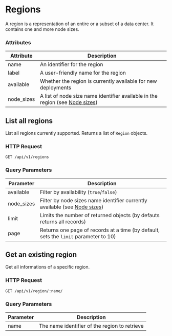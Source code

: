 # Regions

A region is a representation of an entire or a subset of a data center.
It contains one and more node sizes.

### Attributes

Attribute | Description
--------- | -----------
name | An identifier for the region
label | A user-friendly name for the region
available | Whether the region is currently available for new deployments
node_sizes | A list of node size name identifier available in the region (see [Node sizes](/#node-sizes))

## List all regions

List all regions currently supported. Returns a list of `Region` objects.

### HTTP Request

`GET /api/v1/regions`

### Query Parameters

Parameter | Description
--------- | -----------
available | Filter by availability (`true`/`false`)
node_sizes | Filter by node sizes name identifier currently available (see [Node sizes](/#node-sizes))
limit | Limits the number of returned objects (by defauts returns all records)
page | Returns one page of records at a time (by default, sets the `limit` parameter to 10)

## Get an existing region

Get all informations of a specific region.

### HTTP Request

`GET /api/v1/region/:name/`

### Query Parameters

Parameter | Description
--------- | -----------
name | The name identifier of the region to retrieve
